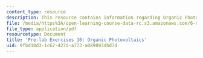 ```yaml
---
content_type: resource
description: This resource contains information regarding Organic Photovoltaics.
file: /media/https%3A/open-learning-course-data-rc.s3.amazonaws.com/6-s079-nanomaker-spring-2013/9fbd10d31c62427da773a089893dbd7d_MIT6_S079S13_prelab10.pdf
file_type: application/pdf
resourcetype: Document
title: 'Pre-lab Exercises 10: Organic Photovoltaics'
uid: 9fbd10d3-1c62-427d-a773-a089893dbd7d
---
```

